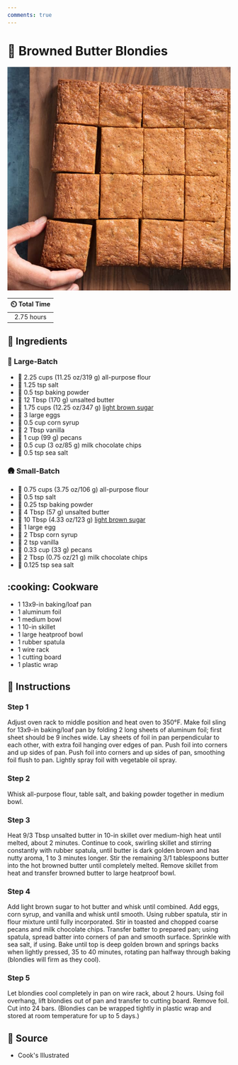 ```yaml
---
comments: true
---
```

# :cookie: Browned Butter Blondies

![Browned Butter Blondies](../assets/images/browned-butter-blondies.jpg)

| :timer_clock: Total Time |
|:-----------------------: |
| 2.75 hours |

## :salt: Ingredients

### :european_castle: Large-Batch

- :ear_of_rice: 2.25 cups (11.25 oz/319 g) all-purpose flour
- :salt: 1.25 tsp salt
- :dash: 0.5 tsp baking powder
- :butter: 12 Tbsp (170 g) unsalted butter
- :maple_leaf: 1.75 cups (12.25 oz/347 g) [light brown sugar][1]
- :egg: 3 large eggs
- :corn: 0.5 cup corn syrup
- :ice_cream: 2 Tbsp vanilla
- :chestnut: 1 cup (99 g) pecans
- :chocolate_bar: 0.5 cup (3 oz/85 g) milk chocolate chips
- :salt: 0.5 tsp sea salt

### :hut: Small-Batch

- :ear_of_rice: 0.75 cups (3.75 oz/106 g) all-purpose flour
- :salt: 0.5 tsp salt
- :dash: 0.25 tsp baking powder
- :butter: 4 Tbsp (57 g) unsalted butter
- :maple_leaf: 10 Tbsp (4.33 oz/123 g) [light brown sugar][1]
- :egg: 1 large egg
- :corn: 2 Tbsp corn syrup
- :ice_cream: 2 tsp vanilla
- :chestnut: 0.33 cup (33 g) pecans
- :chocolate_bar: 2 Tbsp (0.75 oz/21 g) milk chocolate chips
- :salt: 0.125 tsp sea salt

## :cooking: Cookware

- 1 13x9-in baking/loaf pan
- 1 aluminum foil
- 1 medium bowl
- 1 10-in skillet
- 1 large heatproof bowl
- 1 rubber spatula
- 1 wire rack
- 1 cutting board
- 1 plastic wrap

## :pencil: Instructions

### Step 1

Adjust oven rack to middle position and heat oven to 350°F. Make foil sling for 13x9-in baking/loaf pan by folding 2 long
sheets of aluminum foil; first sheet should be 9 inches wide. Lay sheets of foil in pan perpendicular to each other,
with extra foil hanging over edges of pan. Push foil into corners and up sides of pan. Push foil into corners and up
sides of pan, smoothing foil flush to pan. Lightly spray foil with vegetable oil spray.

### Step 2

Whisk all-purpose flour, table salt, and baking powder together in medium bowl.

### Step 3

Heat 9/3 Tbsp unsalted butter in 10-in skillet over medium-high heat until melted, about 2 minutes. Continue to cook,
swirling skillet and stirring constantly with rubber spatula, until butter is dark golden brown and has nutty aroma,
1 to 3 minutes longer. Stir the remaining 3/1 tablespoons butter into the hot browned butter until completely melted.
Remove skillet from heat and transfer browned butter to large heatproof bowl.

### Step 4

Add light brown sugar to hot butter and whisk until combined. Add eggs, corn syrup, and vanilla and whisk until smooth.
Using rubber spatula, stir in flour mixture until fully incorporated. Stir in toasted and chopped coarse pecans and milk
chocolate chips. Transfer batter to prepared pan; using spatula, spread batter into corners of pan and smooth surface.
Sprinkle with sea salt, if using. Bake until top is deep golden brown and springs backs when lightly pressed, 35 to 40
minutes, rotating pan halfway through baking (blondies will firm as they cool).

### Step 5

Let blondies cool completely in pan on wire rack, about 2 hours. Using foil overhang, lift blondies out of pan and
transfer to cutting board. Remove foil. Cut into 24 bars. (Blondies can be wrapped tightly in plastic wrap and stored at
room temperature for up to 5 days.)

## :link: Source

- Cook's Illustrated

[1]: <../ingredients/brown-sugar.md>
